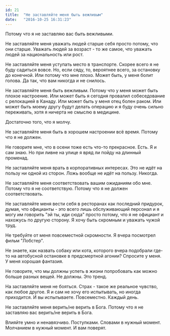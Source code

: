 ```yaml
---
id: 21
title:  "Не заставляйте меня быть вежливым"
date:   "2016-10-25 16:31:23"
---
```


Потому что я не заставляю вас быть вежливыми.

Не заставляйте меня уважать людей старше себя просто потому, что они старше.
Уважать людей за возраст - то же самое, что уважать людей за национальность или рост.

Не заставляйте меня уступать место в транспорте. Скорее всего я не буду садиться вовсе.
Но, если сяду, то, вероятнее всего, за остановку до конечной. Или потому что мне плохо.
Может быть, у меня болит голова. Да так, что вам никогда и не снилось.

Не заставляйте меня быть вежливым. Потому что у меня может быть плохое настроение. Или может быть 
я сегодня провалил собеседование с релокацией в Канаду. Или может быть у меня отец болен раком. Или может быть
моему другу будут делать операцию и я буду очень сильно переживать, хотя я ничерта не смыслю в медицине.

Достаточно того, что я молчу.

Не заставляйте меня быть в хорошем настроении всё время. Потому что я не должен.

Не говорите мне, что в осени тоже есть что-то прекрасное. Есть. Я и сам знаю.
Но при ливне на улице я вряд ли пойду на длинный променад.

Не заставляйте меня врать в корпоративных интересах. Это не идёт на пользу ни одной из сторон.
Ложь вообще не идёт на пользу. Никогда.

Не заставляйте меня соответствовать вашим ожиданиям обо мне. Потому что я не соответствую. Потому что я не должен соответствовать.

Не заставляйте меня вести себя в ресторанах как последний придурок, думая, что официанты - это всего лишь
обслуживающий персонал и я могу им говорить "эй ты, иди сюда" просто потому, что я не официант и нахожусь по другую сторону.
Я хочу быть скромным и уважать чужой труд.

Не требуйте от меня повсеместной скромности. Я вчера посмотрел фильм "Лобстер".

Не знаете, как назвать собаку или кота, которого вчера подобрали где-то на автобусной остановке в предсмертной агонии?
Спросите у меня. У меня хорошая фантазия.

Не говорите, что мы должны успеть в жизни попробовать как можно больше разных вещей. Не должны. Это тренд.

На заставляйте меня не бояться. Страх - такое же реальное чувство, как любое другое. Я и сам не хочу его испытывать,
но иногда приходится. И вы испытываете. Повсеместно. Каждый день.

Не заставляйте меня верить/не верить в Бога. Потому что я не заставляю вас верить/не верить в Бога.

Влияйте умно и ненавязчиво. Поступками. Словами в нужный момент. Молчанием в нужный момент. И вам поверят.